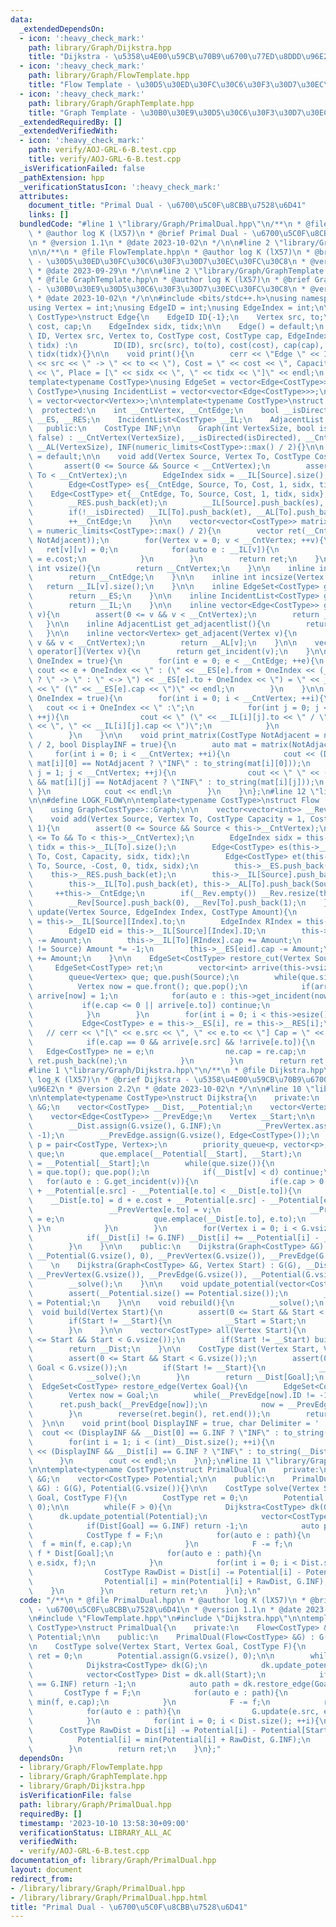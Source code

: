 ```yaml
---
data:
  _extendedDependsOn:
  - icon: ':heavy_check_mark:'
    path: library/Graph/Dijkstra.hpp
    title: "Dijkstra - \u5358\u4E00\u59CB\u70B9\u6700\u77ED\u8DDD\u96E2"
  - icon: ':heavy_check_mark:'
    path: library/Graph/FlowTemplate.hpp
    title: "Flow Template - \u30D5\u30ED\u30FC\u30C6\u30F3\u30D7\u30EC\u30FC\u30C8"
  - icon: ':heavy_check_mark:'
    path: library/Graph/GraphTemplate.hpp
    title: "Graph Template - \u30B0\u30E9\u30D5\u30C6\u30F3\u30D7\u30EC\u30FC\u30C8"
  _extendedRequiredBy: []
  _extendedVerifiedWith:
  - icon: ':heavy_check_mark:'
    path: verify/AOJ-GRL-6-B.test.cpp
    title: verify/AOJ-GRL-6-B.test.cpp
  _isVerificationFailed: false
  _pathExtension: hpp
  _verificationStatusIcon: ':heavy_check_mark:'
  attributes:
    document_title: "Primal Dual - \u6700\u5C0F\u8CBB\u7528\u6D41"
    links: []
  bundledCode: "#line 1 \"library/Graph/PrimalDual.hpp\"\n/**\n * @file PrimalDual.hpp\n\
    \ * @author log K (lX57)\n * @brief Primal Dual - \u6700\u5C0F\u8CBB\u7528\u6D41\
    \n * @version 1.1\n * @date 2023-10-02\n */\n\n#line 2 \"library/Graph/FlowTemplate.hpp\"\
    \n\n/**\n * @file FlowTemplate.hpp\n * @author log K (lX57)\n * @brief Flow Template\
    \ - \u30D5\u30ED\u30FC\u30C6\u30F3\u30D7\u30EC\u30FC\u30C8\n * @version 1.0\n\
    \ * @date 2023-09-29\n */\n\n#line 2 \"library/Graph/GraphTemplate.hpp\"\n\n/**\n\
    \ * @file GraphTemplate.hpp\n * @author log K (lX57)\n * @brief Graph Template\
    \ - \u30B0\u30E9\u30D5\u30C6\u30F3\u30D7\u30EC\u30FC\u30C8\n * @version 2.2\n\
    \ * @date 2023-10-02\n */\n\n#include <bits/stdc++.h>\nusing namespace std;\n\n\
    using Vertex = int;\nusing EdgeID = int;\nusing EdgeIndex = int;\n\ntemplate<typename\
    \ CostType>\nstruct Edge{\n    EdgeID ID{-1};\n    Vertex src, to;\n    CostType\
    \ cost, cap;\n    EdgeIndex sidx, tidx;\n\n    Edge() = default;\n    Edge(EdgeID\
    \ ID, Vertex src, Vertex to, CostType cost, CostType cap, EdgeIndex sidx, EdgeIndex\
    \ tidx) :\n        ID(ID), src(src), to(to), cost(cost), cap(cap), sidx(sidx),\
    \ tidx(tidx){}\n\n    void print(){\n        cerr << \"Edge \" << ID << \" : (\"\
    \ << src << \" -> \" << to << \"), Cost = \" << cost << \", Capacity = \" << cap\
    \ << \", Place = [\" << sidx << \", \" << tidx << \"]\" << endl;\n    }\n};\n\n\
    template<typename CostType>\nusing EdgeSet = vector<Edge<CostType>>;\ntemplate<typename\
    \ CostType>\nusing IncidentList = vector<vector<Edge<CostType>>>;\nusing AdjacentList\
    \ = vector<vector<Vertex>>;\n\ntemplate<typename CostType>\nstruct Graph{\n  \
    \  protected:\n    int __CntVertex, __CntEdge;\n    bool __isDirected;\n    EdgeSet<CostType>\
    \ __ES, __RES;\n    IncidentList<CostType> __IL;\n    AdjacentList __AL;\n\n \
    \   public:\n    CostType INF;\n\n    Graph(int VertexSize, bool isDirected =\
    \ false) : __CntVertex(VertexSize), __isDirected(isDirected), __CntEdge(0), __IL(VertexSize),\
    \ __AL(VertexSize), INF(numeric_limits<CostType>::max() / 2){}\n\n    Graph()\
    \ = default;\n\n    void add(Vertex Source, Vertex To, CostType Cost = 1){\n \
    \       assert(0 <= Source && Source < __CntVertex);\n        assert(0 <= To &&\
    \ To < __CntVertex);\n        EdgeIndex sidx = __IL[Source].size(), tidx = __IL[To].size();\n\
    \        Edge<CostType> es{__CntEdge, Source, To, Cost, 1, sidx, tidx};\n    \
    \    Edge<CostType> et{__CntEdge, To, Source, Cost, 1, tidx, sidx};\n        __ES.push_back(es);\n\
    \        __RES.push_back(et);\n        __IL[Source].push_back(es), __AL[Source].push_back(To);\n\
    \        if(!__isDirected) __IL[To].push_back(et), __AL[To].push_back(Source);\n\
    \        ++__CntEdge;\n    }\n\n    vector<vector<CostType>> matrix(CostType NotAdjacent\
    \ = numeric_limits<CostType>::max() / 2){\n        vector ret(__CntVertex, vector(__CntVertex,\
    \ NotAdjacent));\n        for(Vertex v = 0; v < __CntVertex; ++v){\n         \
    \   ret[v][v] = 0;\n            for(auto e : __IL[v]){\n                ret[v][e.to]\
    \ = e.cost;\n            }\n        }\n        return ret;\n    }\n\n    inline\
    \ int vsize(){\n        return __CntVertex;\n    }\n\n    inline int esize(){\n\
    \        return __CntEdge;\n    }\n\n    inline int incsize(Vertex v){\n     \
    \   return __IL[v].size();\n    }\n\n    inline EdgeSet<CostType> get_edgeset(){\n\
    \        return __ES;\n    }\n\n    inline IncidentList<CostType> get_incidentlist(){\n\
    \        return __IL;\n    }\n\n    inline vector<Edge<CostType>> get_incident(Vertex\
    \ v){\n        assert(0 <= v && v < __CntVertex);\n        return __IL[v];\n \
    \   }\n\n    inline AdjacentList get_adjacentlist(){\n        return __AL;\n \
    \   }\n\n    inline vector<Vertex> get_adjacent(Vertex v){\n        assert(0 <=\
    \ v && v < __CntVertex);\n        return __AL[v];\n    }\n\n    vector<Edge<CostType>>\
    \ operator[](Vertex v){\n        return get_incident(v);\n    }\n\n    void print_edgeset(bool\
    \ OneIndex = true){\n        for(int e = 0; e < __CntEdge; ++e){\n           \
    \ cout << e + OneIndex << \" : (\" << __ES[e].from + OneIndex << (__isDirected\
    \ ? \" -> \" : \" <-> \") << __ES[e].to + OneIndex << \") = \" << __ES[e].cost\
    \ << \" (\" << __ES[e].cap << \")\" << endl;\n        }\n    }\n\n    void print_incidentlist(bool\
    \ OneIndex = true){\n        for(int i = 0; i < __CntVertex; ++i){\n         \
    \   cout << i + OneIndex << \" :\";\n            for(int j = 0; j < __IL[i].size();\
    \ ++j){\n                cout << \" (\" << __IL[i][j].to << \" / \" << __IL[i][j].cost\
    \ << \", \" << __IL[i][j].cap << \")\";\n            }\n            cout << endl;\n\
    \        }\n    }\n\n    void print_matrix(CostType NotAdjacent = numeric_limits<CostType>::max()\
    \ / 2, bool DisplayINF = true){\n        auto mat = matrix(NotAdjacent);\n   \
    \     for(int i = 0; i < __CntVertex; ++i){\n            cout << (DisplayINF &&\
    \ mat[i][0] == NotAdjacent ? \"INF\" : to_string(mat[i][0]));\n            for(int\
    \ j = 1; j < __CntVertex; ++j){\n                cout << \" \" << (DisplayINF\
    \ && mat[i][j] == NotAdjacent ? \"INF\" : to_string(mat[i][j]));\n           \
    \ }\n            cout << endl;\n        }\n    }\n};\n#line 12 \"library/Graph/FlowTemplate.hpp\"\
    \n\n#define LOGK_FLOW\n\ntemplate<typename CostType>\nstruct Flow : public Graph<CostType>{\n\
    \    using Graph<CostType>::Graph;\n\n    vector<vector<int>> __Rev;\n\n    public:\n\
    \    void add(Vertex Source, Vertex To, CostType Capacity = 1, CostType Cost =\
    \ 1){\n        assert(0 <= Source && Source < this->__CntVertex);\n        assert(0\
    \ <= To && To < this->__CntVertex);\n        EdgeIndex sidx = this->__IL[Source].size(),\
    \ tidx = this->__IL[To].size();\n        Edge<CostType> es(this->__CntEdge, Source,\
    \ To, Cost, Capacity, sidx, tidx);\n        Edge<CostType> et(this->__CntEdge,\
    \ To, Source, -Cost, 0, tidx, sidx);\n        this->__ES.push_back(es);\n    \
    \    this->__RES.push_back(et);\n        this->__IL[Source].push_back(es), this->__AL[Source].push_back(To);\n\
    \        this->__IL[To].push_back(et), this->__AL[To].push_back(Source);\n   \
    \     ++this->__CntEdge;\n        if(__Rev.empty()) __Rev.resize(this->__CntVertex);\n\
    \        __Rev[Source].push_back(0), __Rev[To].push_back(1);\n    }\n\n    void\
    \ update(Vertex Source, EdgeIndex Index, CostType Amount){\n        Vertex To\
    \ = this->__IL[Source][Index].to;\n        EdgeIndex RIndex = this->__IL[Source][Index].tidx;\n\
    \        EdgeID eid = this->__IL[Source][Index].ID;\n        this->__IL[Source][Index].cap\
    \ -= Amount;\n        this->__IL[To][RIndex].cap += Amount;\n        if(this->__ES[eid].src\
    \ != Source) Amount *= -1;\n        this->__ES[eid].cap -= Amount;\n        this->__RES[eid].cap\
    \ += Amount;\n    }\n\n    EdgeSet<CostType> restore_cut(Vertex Source){\n   \
    \     EdgeSet<CostType> ret;\n        vector<int> arrive(this->vsize(), 0);\n\
    \        queue<Vertex> que; que.push(Source);\n        while(que.size()){\n  \
    \          Vertex now = que.front(); que.pop();\n            if(arrive[now]) continue;\
    \ arrive[now] = 1;\n            for(auto e : this->get_incident(now)){\n     \
    \           if(e.cap <= 0 || arrive[e.to]) continue;\n                que.push(e.to);\n\
    \            }\n        }\n        for(int i = 0; i < this->esize(); ++i){\n \
    \           Edge<CostType> e = this->__ES[i], re = this->__RES[i];\n         \
    \   // cerr << \"[\" << e.src << \", \" << e.to << \"] Cap = \" << e.cap << endl;\n\
    \            if(e.cap == 0 && arrive[e.src] && !arrive[e.to]){\n             \
    \   Edge<CostType> ne = e;\n                ne.cap = re.cap;\n               \
    \ ret.push_back(ne);\n            }\n        }\n        return ret;\n    }\n};\n\
    #line 1 \"library/Graph/Dijkstra.hpp\"\n/**\n * @file Dijkstra.hpp\n * @author\
    \ log_K (lX57)\n * @brief Dijkstra - \u5358\u4E00\u59CB\u70B9\u6700\u77ED\u8DDD\
    \u96E2\n * @version 2.2\n * @date 2023-10-02\n */\n\n#line 10 \"library/Graph/Dijkstra.hpp\"\
    \n\ntemplate<typename CostType>\nstruct Dijkstra{\n    private:\n    Graph<CostType>\
    \ &G;\n    vector<CostType> __Dist, __Potential;\n    vector<Vertex> __PrevVertex;\n\
    \    vector<Edge<CostType>> __PrevEdge;\n    Vertex __Start;\n\n    void __solve(){\n\
    \        __Dist.assign(G.vsize(), G.INF);\n        __PrevVertex.assign(G.vsize(),\
    \ -1);\n        __PrevEdge.assign(G.vsize(), Edge<CostType>());\n        using\
    \ p = pair<CostType, Vertex>;\n        priority_queue<p, vector<p>, greater<p>>\
    \ que;\n        que.emplace(__Potential[__Start], __Start);\n        __Dist[__Start]\
    \ = __Potential[__Start];\n        while(que.size()){\n            auto [d, v]\
    \ = que.top(); que.pop();\n            if(__Dist[v] < d) continue;\n         \
    \   for(auto e : G.get_incident(v)){\n                if(e.cap > 0 && d + e.cost\
    \ + __Potential[e.src] - __Potential[e.to] < __Dist[e.to]){\n                \
    \    __Dist[e.to] = d + e.cost + __Potential[e.src] - __Potential[e.to];\n   \
    \                 __PrevVertex[e.to] = v;\n                    __PrevEdge[e.to]\
    \ = e;\n                    que.emplace(__Dist[e.to], e.to);\n               \
    \ }\n            }\n        }\n        for(Vertex i = 0; i < G.vsize(); ++i){\n\
    \            if(__Dist[i] != G.INF) __Dist[i] += __Potential[i] - __Potential[__Start];\n\
    \        }\n    }\n\n    public:\n    Dijkstra(Graph<CostType> &G) : G(G), __Dist(G.vsize()),\
    \ __Potential(G.vsize(), 0), __PrevVertex(G.vsize()), __PrevEdge(G.vsize()), __Start(-1){}\n\
    \    \n    Dijkstra(Graph<CostType> &G, Vertex Start) : G(G), __Dist(G.vsize()),\
    \ __PrevVertex(G.vsize()), __PrevEdge(G.vsize()), __Potential(G.vsize(), 0), __Start(Start){\n\
    \        __solve();\n    }\n\n    void update_potential(vector<CostType> Potential){\n\
    \        assert(__Potential.size() == Potential.size());\n        __Potential\
    \ = Potential;\n    }\n\n    void rebuild(){\n        __solve();\n    }\n\n  \
    \  void build(Vertex Start){\n        assert(0 <= Start && Start < G.vsize());\n\
    \        if(Start != __Start){\n            __Start = Start;\n            __solve();\n\
    \        }\n    }\n\n    vector<CostType> all(Vertex Start){\n        assert(0\
    \ <= Start && Start < G.vsize());\n        if(Start != __Start) build(Start);\n\
    \        return __Dist;\n    }\n\n    CostType dist(Vertex Start, Vertex Goal){\n\
    \        assert(0 <= Start && Start < G.vsize());\n        assert(0 <= Goal &&\
    \ Goal < G.vsize());\n        if(Start != __Start){\n            __Start = Start;\n\
    \            __solve();\n        }\n        return __Dist[Goal];\n    }\n\n  \
    \  EdgeSet<CostType> restore_edge(Vertex Goal){\n        EdgeSet<CostType> ret;\n\
    \        Vertex now = Goal;\n        while(__PrevEdge[now].ID != -1){\n      \
    \      ret.push_back(__PrevEdge[now]);\n            now = __PrevEdge[now].src;\n\
    \        }\n        reverse(ret.begin(), ret.end());\n        return ret;\n  \
    \  }\n\n    void print(bool DisplayINF = true, char Delimiter = ' '){\n      \
    \  cout << (DisplayINF && __Dist[0] == G.INF ? \"INF\" : to_string(__Dist[0]));\n\
    \        for(int i = 1; i < (int)__Dist.size(); ++i){\n            cout << Delimiter\
    \ << (DisplayINF && __Dist[i] == G.INF ? \"INF\" : to_string(__Dist[i]));\n  \
    \      }\n        cout << endl;\n    }\n};\n#line 11 \"library/Graph/PrimalDual.hpp\"\
    \n\ntemplate<typename CostType>\nstruct PrimalDual{\n    private:\n    Flow<CostType>\
    \ &G;\n    vector<CostType> Potential;\n\n    public:\n    PrimalDual(Flow<CostType>\
    \ &G) : G(G), Potential(G.vsize()){}\n\n    CostType solve(Vertex Start, Vertex\
    \ Goal, CostType F){\n        CostType ret = 0;\n        Potential.assign(G.vsize(),\
    \ 0);\n\n        while(F > 0){\n            Dijkstra<CostType> dk(G);\n      \
    \      dk.update_potential(Potential);\n            vector<CostType> Dist = dk.all(Start);\n\
    \            if(Dist[Goal] == G.INF) return -1;\n            auto path = dk.restore_edge(Goal);\n\
    \            CostType f = F;\n            for(auto e : path){\n              \
    \  f = min(f, e.cap);\n            }\n            F -= f;\n            ret +=\
    \ f * Dist[Goal];\n            for(auto e : path){\n                G.update(e.src,\
    \ e.sidx, f);\n            }\n            for(int i = 0; i < Dist.size(); ++i){\n\
    \                CostType RawDist = Dist[i] -= Potential[i] - Potential[Start];\n\
    \                Potential[i] = min(Potential[i] + RawDist, G.INF);\n        \
    \    }\n        }\n        return ret;\n    }\n};\n"
  code: "/**\n * @file PrimalDual.hpp\n * @author log K (lX57)\n * @brief Primal Dual\
    \ - \u6700\u5C0F\u8CBB\u7528\u6D41\n * @version 1.1\n * @date 2023-10-02\n */\n\
    \n#include \"FlowTemplate.hpp\"\n#include \"Dijkstra.hpp\"\n\ntemplate<typename\
    \ CostType>\nstruct PrimalDual{\n    private:\n    Flow<CostType> &G;\n    vector<CostType>\
    \ Potential;\n\n    public:\n    PrimalDual(Flow<CostType> &G) : G(G), Potential(G.vsize()){}\n\
    \n    CostType solve(Vertex Start, Vertex Goal, CostType F){\n        CostType\
    \ ret = 0;\n        Potential.assign(G.vsize(), 0);\n\n        while(F > 0){\n\
    \            Dijkstra<CostType> dk(G);\n            dk.update_potential(Potential);\n\
    \            vector<CostType> Dist = dk.all(Start);\n            if(Dist[Goal]\
    \ == G.INF) return -1;\n            auto path = dk.restore_edge(Goal);\n     \
    \       CostType f = F;\n            for(auto e : path){\n                f =\
    \ min(f, e.cap);\n            }\n            F -= f;\n            ret += f * Dist[Goal];\n\
    \            for(auto e : path){\n                G.update(e.src, e.sidx, f);\n\
    \            }\n            for(int i = 0; i < Dist.size(); ++i){\n          \
    \      CostType RawDist = Dist[i] -= Potential[i] - Potential[Start];\n      \
    \          Potential[i] = min(Potential[i] + RawDist, G.INF);\n            }\n\
    \        }\n        return ret;\n    }\n};"
  dependsOn:
  - library/Graph/FlowTemplate.hpp
  - library/Graph/GraphTemplate.hpp
  - library/Graph/Dijkstra.hpp
  isVerificationFile: false
  path: library/Graph/PrimalDual.hpp
  requiredBy: []
  timestamp: '2023-10-10 13:58:30+09:00'
  verificationStatus: LIBRARY_ALL_AC
  verifiedWith:
  - verify/AOJ-GRL-6-B.test.cpp
documentation_of: library/Graph/PrimalDual.hpp
layout: document
redirect_from:
- /library/library/Graph/PrimalDual.hpp
- /library/library/Graph/PrimalDual.hpp.html
title: "Primal Dual - \u6700\u5C0F\u8CBB\u7528\u6D41"
---
```

